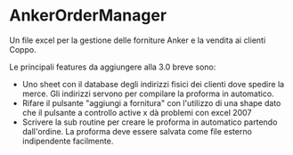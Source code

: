 # AnkerOrderManager
Un file excel per la gestione delle forniture Anker e la vendita ai clienti Coppo.

Le principali features da aggiungere alla 3.0 breve sono:

- Uno sheet con il database degli indirizzi fisici dei clienti dove spedire la merce. Gli indirizzi servono per compilare la proforma in automatico.
- Rifare il pulsante "aggiungi a fornitura" con l'utilizzo di una shape dato che il pulsante a controllo active x dà problemi con excel 2007
- Scrivere la sub routine per creare le proforma in automatico partendo dall'ordine. La proforma deve essere salvata come file esterno indipendente facilmente.
